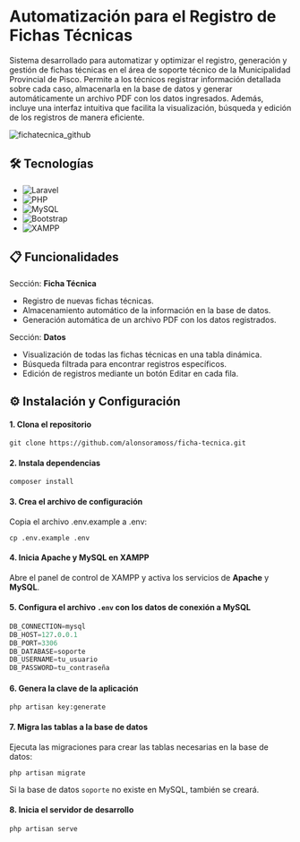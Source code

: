 # Automatización para el Registro de Fichas Técnicas

Sistema desarrollado para automatizar y optimizar el registro, generación y gestión de fichas técnicas en el área de soporte técnico de la Municipalidad Provincial de Pisco. Permite a los técnicos registrar información detallada sobre cada caso, almacenarla en la base de datos y generar automáticamente un archivo PDF con los datos ingresados. Además, incluye una interfaz intuitiva que facilita la visualización, búsqueda y edición de los registros de manera eficiente.

![fichatecnica_github](https://github.com/user-attachments/assets/6082a078-a59e-42cf-bcea-bb6b3115c56a)

## 🛠️ Tecnologías
- ![Laravel](https://img.shields.io/badge/Laravel-FF2D20?style=for-the-badge&logo=laravel&logoColor=white)
- ![PHP](https://img.shields.io/badge/php-%23777BB4.svg?style=for-the-badge&logo=php&logoColor=white)
- ![MySQL](https://img.shields.io/badge/MySQL-005C84?style=for-the-badge&logo=mysql&logoColor=white)
- ![Bootstrap](https://img.shields.io/badge/bootstrap-%23563D7C.svg?style=for-the-badge&logo=bootstrap&logoColor=white)
- ![XAMPP](https://img.shields.io/badge/Xampp-F37623?style=for-the-badge&logo=xampp&logoColor=white)

## 📋 Funcionalidades
Sección: **Ficha Técnica**
- Registro de nuevas fichas técnicas.
- Almacenamiento automático de la información en la base de datos.
- Generación automática de un archivo PDF con los datos registrados.

Sección: **Datos**
- Visualización de todas las fichas técnicas en una tabla dinámica.
- Búsqueda filtrada para encontrar registros específicos.
- Edición de registros mediante un botón Editar en cada fila.

## ⚙️ Instalación y Configuración
#### 1. Clona el repositorio
    git clone https://github.com/alonsoramoss/ficha-tecnica.git

#### 2. Instala dependencias
    composer install

#### 3. Crea el archivo de configuración
Copia el archivo .env.example a .env:

    cp .env.example .env

#### 4. Inicia Apache y MySQL en XAMPP
Abre el panel de control de XAMPP y activa los servicios de **Apache** y **MySQL**.

#### 5. Configura el archivo `.env` con los datos de conexión a MySQL
```sql
DB_CONNECTION=mysql
DB_HOST=127.0.0.1
DB_PORT=3306
DB_DATABASE=soporte  
DB_USERNAME=tu_usuario
DB_PASSWORD=tu_contraseña
```

#### 6. Genera la clave de la aplicación
    php artisan key:generate

#### 7. Migra las tablas a la base de datos
Ejecuta las migraciones para crear las tablas necesarias en la base de datos:

    php artisan migrate    
Si la base de datos `soporte` no existe en MySQL, también se creará.

#### 8. Inicia el servidor de desarrollo
    php artisan serve
